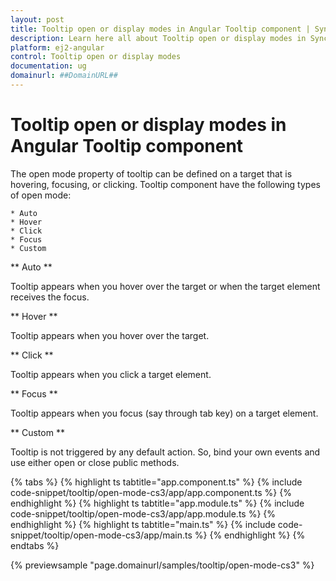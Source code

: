 ```yaml
---
layout: post
title: Tooltip open or display modes in Angular Tooltip component | Syncfusion
description: Learn here all about Tooltip open or display modes in Syncfusion Angular Tooltip component of Syncfusion Essential JS 2 and more.
platform: ej2-angular
control: Tooltip open or display modes 
documentation: ug
domainurl: ##DomainURL##
---
```


# Tooltip open or display modes in Angular Tooltip component

The open mode property of tooltip can be defined on a target that is hovering, focusing, or clicking.
Tooltip component have the following types of open mode:

    * Auto
    * Hover
    * Click
    * Focus
    * Custom

** Auto **

Tooltip appears when you hover over the target or when the target element receives the focus.

** Hover **

Tooltip appears when you hover over the target.

** Click **

Tooltip appears when you click a target element.

** Focus **

Tooltip appears when you focus (say through tab key) on a target element.

** Custom **

Tooltip is not triggered by any default action. So, bind your own events and use either open or close public methods.

{% tabs %}
{% highlight ts tabtitle="app.component.ts" %}
{% include code-snippet/tooltip/open-mode-cs3/app/app.component.ts %}
{% endhighlight %}
{% highlight ts tabtitle="app.module.ts" %}
{% include code-snippet/tooltip/open-mode-cs3/app/app.module.ts %}
{% endhighlight %}
{% highlight ts tabtitle="main.ts" %}
{% include code-snippet/tooltip/open-mode-cs3/app/main.ts %}
{% endhighlight %}
{% endtabs %}
  
{% previewsample "page.domainurl/samples/tooltip/open-mode-cs3" %}
